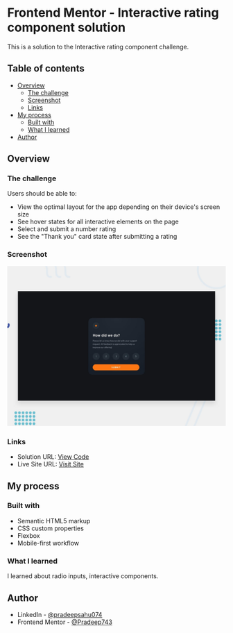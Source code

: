 # Frontend Mentor - Interactive rating component solution

This is a solution to the Interactive rating component challenge.
## Table of contents

- [Overview](#overview)
  - [The challenge](#the-challenge)
  - [Screenshot](#screenshot)
  - [Links](#links)
- [My process](#my-process)
  - [Built with](#built-with)
  - [What I learned](#what-i-learned)
- [Author](#author)

## Overview

### The challenge

Users should be able to:

- View the optimal layout for the app depending on their device's screen size
- See hover states for all interactive elements on the page
- Select and submit a number rating
- See the "Thank you" card state after submitting a rating

### Screenshot

![](./design/desktop-preview.jpg)

### Links

- Solution URL: [View Code](https://github.com/Pradeep743/Challenge-Interactive-rating-component)
- Live Site URL: [Visit Site](https://pradeep743.github.io/Challenge-Interactive-rating-component/)

## My process

### Built with

- Semantic HTML5 markup
- CSS custom properties
- Flexbox
- Mobile-first workflow

### What I learned

I learned about radio inputs, interactive components.

## Author

- LinkedIn - [@pradeepsahu074](https://www.linkedin.com/in/pradeepsahu074/)
- Frontend Mentor - [@Pradeep743](https://www.frontendmentor.io/profile/Pradeep743)
